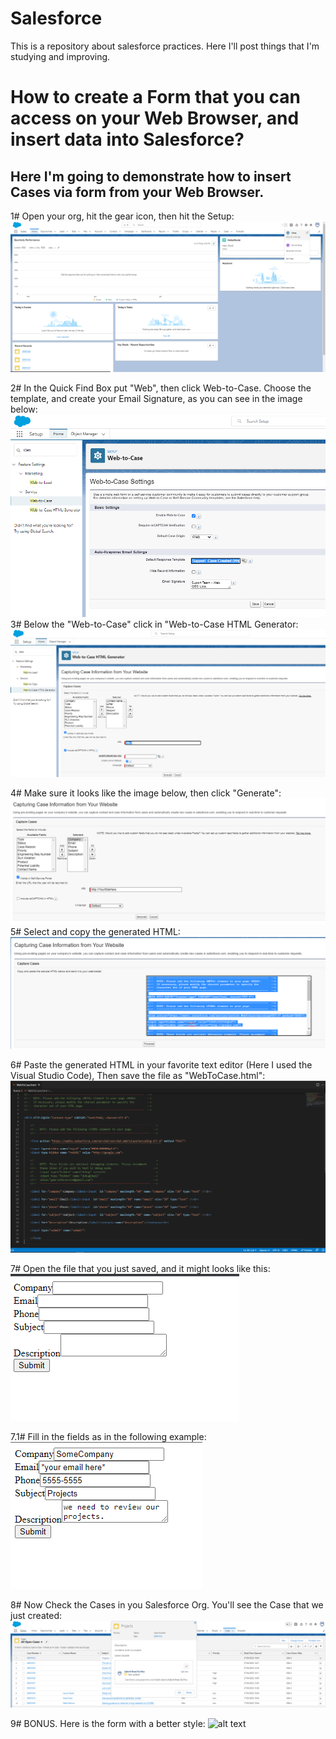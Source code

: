 # Salesforce
This is a repository about salesforce practices. Here I'll post things that I'm studying and improving.

# How to create a Form that you can access on your Web Browser, and insert data into Salesforce?
## Here I'm going to demonstrate how to insert Cases via form from your Web Browser.

1# Open your org, hit the gear icon, then hit the Setup:
![alt text](https://github.com/GabrielBressi/Salesforce/blob/main/img/WebToCase/1%23.png)

2# In the Quick Find Box put "Web", then click Web-to-Case. Choose the template, and create your Email Signature, as you can see in the image below:
![alt text](https://github.com/GabrielBressi/Salesforce/blob/main/img/WebToCase/2%23.png)
3# Below the "Web-to-Case" click in "Web-to-Case HTML Generator:
![alt text](https://github.com/GabrielBressi/Salesforce/blob/main/img/WebToCase/3%23.png)

4# Make sure it looks like the image below, then click "Generate":
![alt text](https://github.com/GabrielBressi/Salesforce/blob/main/img/WebToCase/4%23.png)
5# Select and copy the generated HTML:
![alt text](https://github.com/GabrielBressi/Salesforce/blob/main/img/WebToCase/5%23.png)

6# Paste the generated HTML in your favorite text editor (Here I used the Visual Studio Code), Then save the file as "WebToCase.html":
![alt text](https://github.com/GabrielBressi/Salesforce/blob/main/img/WebToCase/6%23.png)

7# Open the file that you just saved, and it might looks like this:
![alt text](https://github.com/GabrielBressi/Salesforce/blob/main/img/WebToCase/7%23.png)

7.1# Fill in the fields as in the following example:
![alt text](https://github.com/GabrielBressi/Salesforce/blob/main/img/WebToCase/7.1%23.png)

8# Now Check the Cases in you Salesforce Org. You'll see the Case that we just created:
![alt text](https://github.com/GabrielBressi/Salesforce/blob/main/img/WebToCase/8%23.png)

9# BONUS. Here is the form with a better style:
![alt text](https://github.com/GabrielBressi/Salesforce/blob/main/img/WebToCase/9%23.png)
